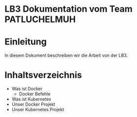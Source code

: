 # LB3 Dokumentation vom Team PATLUCHELMUH

# Einleitung
In diesem Dokument beschreiben wir die Arbeit von der LB3.

# Inhaltsverzeichnis
* Was ist Docker
    * Docker Befehle
* Was ist Kubernetes
* Unser Docker Projekt
* Unser Kubernetes Projekt

